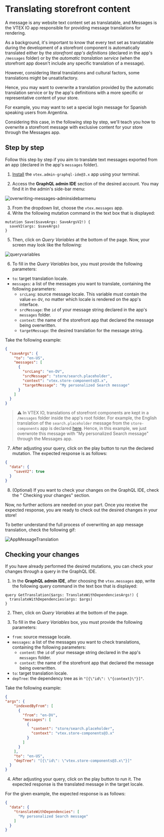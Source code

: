 # Translating storefront content

A message is any website text content set as translatable, and Messages is the VTEX IO app responsible for providing message translations for rendering.

As a background, it's important to know that every text set as translatable during the development of a storefront component is automatically translated either by the *storefront app's definitions* (declared in the app's `/messages` folder) or by the *automatic translation service* (when the storefront app doesn't include any specific translation of a message).

However, considering literal translations and cultural factors, some translations might be unsatisfactory. 

Hence, you may want to overwrite a translation provided by the automatic translation service or by the app's definitions with a more specific or representative content of your store. 

For example, you may want to set a special login message for Spanish speaking users from Argentina. 

Considering this case, in the following step by step, we'll teach you how to overwrite a storefront message with exclusive content for your store through the Messages app.

## Step by step

Follow this step by step if you aim to translate text messages exported from an app (declared in the app's `messages` folder).

1. [Install](https://vtex.io/docs/recipes/store/installing-an-app) the `vtex.admin-graphql-ide@3.x` app using your terminal.

2. Access the **GraphQL admin IDE** section of the desired account. You may find it in the admin's side-bar menu:

![overwriting-messages-adminsidebarmenu](https://user-images.githubusercontent.com/52087100/66516950-95d29a00-eab8-11e9-8cea-080fbdab84d5.png)

3. From the dropdown list, choose the `vtex.messages` app.
4. Write the following mutation command in the text box that is displayed:

```
mutation Save($saveArgs: SaveArgsV2!) {
  saveV2(args: $saveArgs)
}
```

5. Then, click on  *Query Variables* at the bottom of the page. Now, your screen may look like the following:

![queryvariables](https://user-images.githubusercontent.com/60782333/85610649-8e92f280-b62d-11ea-9a5e-aa7ced1a1549.png)


6. To fill in the *Query Variables* box, you must provide the following parameters:

- `to`: target translation locale.
- `messages`: a list of the messages you want to translate, containing the following parameters:
    - `srcLang`: source message locale. This variable must contain the value `en-DV`, no matter which locale is rendered on the app's interface.
    - `srcMessage`: the `id` of your message string declared in the app's `messages` folder.
    - `context`: the name of the storefront app that declared the message being overwritten.
    - `targetMessage`: the desired translation for the message string.

Take the following example:
 
```json
{
  "saveArgs": {
    "to": "en-US",
    "messages": [
      {
        "srcLang": "en-DV",
        "srcMessage": "store/search.placeholder",
        "context": "vtex.store-components@3.x",
        "targetMessage": "My personalized Search message"
      }
    ]
  }
}
```

>⚠️ In VTEX IO, translations of storefront components are kept in a `/messages` folder inside the app's root folder. For example, the English translation of the `search.placeholder` message from the `store-components` app is declared [here](https://github.com/vtex-apps/store-components/blob/master/messages/en.json#L2). Hence, in this example, we just overwrote this message with "My personalized Search message" through the Messages app.

7. After adjusting your query, click on the play button to run the declared mutation. The expected response is as follows:


```json
{
  "data": {
    "saveV2": true
  }
}
```

8. (Optional) If you want to check your changes on the GraphQL IDE, check the " Checking your changes" section.

Now, no further actions are needed on your part. Once you receive the expected response, you are ready to check out the desired changes in your store!

To better understand the full process of overwriting an app message translation, check the following gif:

![AppMessageTranslation](https://user-images.githubusercontent.com/60782333/85605881-fbf05480-b628-11ea-8ea9-1dbf364f07fd.gif)

## Checking your changes

If you have already performed the desired mutations, you can check your changes through a query in the GraphQL IDE.

1. In the **GraphQL admin IDE**, after choosing the `vtex.messages` app, write the following query command in the text box that is displayed:

```
query GetTranslation($args: TranslateWithDependenciesArgs!) {
  translateWithDependencies(args: $args)
} 
```

2. Then, click on  *Query Variables* at the bottom of the page.

3. To fill in the *Query Variables* box, you must provide the following parameters:

- `from`: source message locale.
- `messages`: a list of the messages you want to check translations, containing the following parameters:
  - `content`: the `id` of your message string declared in the app's `messages` folder.
  - `context`: the name of the storefront app that declared the message being overwritten.
- `to`: target translation locale.
- `depTree`: the dependency tree as in `"[{\"id\": \"{context}\"}]"`.

Take the following example:

```json
{
"args": {
    "indexedByFrom": [
      {
      	"from": "en-DV",
      	"messages": [
          {
            "content": "store/search.placeholder",
            "context": "vtex.store-components@3.x"
          }
        ]
      }
    ],
    "to": "en-US",
    "depTree": "[{\"id\": \"vtex.store-components@3.x\"}]"
  }
}
```

4. After adjusting your query, click on the play button to run it. The expected response is the translated message in the target locale. 

For the given example, the expected response is as follows:

```json
{
  "data": {
    "translateWithDependencies": [
      "My personalized Search message"
    ]
  }
}
```
